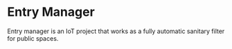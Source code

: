 # Entry Manager

Entry manager is an IoT project that works as a fully automatic sanitary filter for public spaces.
